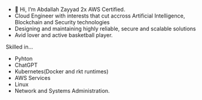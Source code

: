 - 👋 Hi, I’m Abdallah Zayyad 2x AWS Certified.
- Cloud Engineer with interests that cut accross Artificial Intelligence, Blockchain and Security technologies
- Designing and maintaining highly reliable, secure and scalable solutions
- Avid lover and active basketball player.

Skilled in...
- Pyhton
- ChatGPT
- Kubernetes(Docker and rkt runtimes)
- AWS Services
- Linux
- Network and Systems Administration.
<!---
agentops/agentops is a ✨ special ✨ repository because its `README.md` (this file) appears on your GitHub profile.
You can click the Preview link to take a look at your changes.
--->
